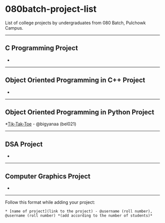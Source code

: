 # 080batch-project-list
List of college projects by undergraduates from 080 Batch, Pulchowk Campus. 

---

## C Programming Project
* 

---

## Object Oriented Programming in C++ Project
* 

---

## Object Oriented Programming in Python Project
*[Tik-Tak-Toe](https://github.com/bigyanaa/Python-project.git) - @bigyanaa (bel021)

---

## DSA Project
* 

---

## Computer Graphics Project
* 

---

Follow this format while adding your project:

```
* [name of project](link to the project) - @username (roll number), @username (roll number) *(add according to the number of students)*
```
